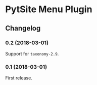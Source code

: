 # PytSite Menu Plugin


## Changelog


### 0.2 (2018-03-01)

Support for `taxonomy-2.9`.


### 0.1 (2018-03-01)

First release.
